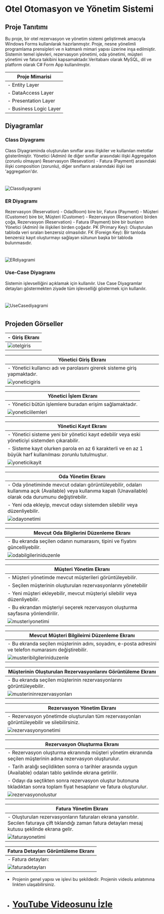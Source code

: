  #  Otel Otomasyon ve Yönetim Sistemi
##  Proje Tanıtımı
Bu proje, bir otel rezervasyon ve yönetim sistemi geliştirmek amacıyla Windows Forms kullanılarak hazırlanmıştır. Proje, nesne yönelimli programlama prensipleri ve  n katmanlı mimari yapısı üzerine inşa edilmiştir. Sistemin temel işlevleri, rezervasyon yönetimi, oda yönetimi, müşteri yönetimi ve fatura takibini kapsamaktadır.Veritabanı olarak MySQL, dil ve platform olarak C# Form App kullanılmıştır.


| Proje Mimarisi |
|----------------------------|
| - Entity Layer |
| - DataAccess Layer |
| - Presentation Layer |
| - Business Logic Layer |


 ## Diyagramlar
 ### Class Diyagramı 
Class Diyagraminda oluşturulan sınıflar arası ilişkiler ve kullanılan metotlar gösterilmiştir. Yönetici (Admin) ile diğer sınıflar arasındaki ilişki Aggregaiton (zorunlu olmayan) Reservasyon (Resevation) - Fatura (Payment) arasındaki ilişki composition (zorunlu), diğer sınıfların aralarındaki ilişki ise 'aggregation'dır.
#
![Classdiyagrami](https://github.com/user-attachments/assets/7c2ec3ee-d83e-42ea-9dbd-b1c01a4b4180)


### ER Diyagramı
Rezervasyon (Reservation)  - Oda(Room) bire bir, Fatura (Payment) - Müşteri (Customer) bire bir, Müşteri (Customer) - Rezervasyon (Reservation) birden çoğa, Rezervasyon (Reservation) - Fatura (Payment) bire bir bunların Yönetici (Admin) ile ilişkileri birden çoğadır. 
PK (Primary Key): Oluşturulan tabloda veri sıraları benzersiz olmasılıdır.
FK (Foreign Key): Bir tanloda benzersiz kayıt oluşturmayı sağlayan sütunun başka bir tabloda bulunmasıdır.
#
![ERdiyagrami](https://github.com/user-attachments/assets/3bdfa2bf-d0fe-46ee-be3a-48915312470b)


### Use-Case Diyagramı
Sistemin işlevselliğini açıklamak için kullanılır. Use Case Diyagramlar detayları göstermekten ziyade tüm işlevselliği göstermek için kullanılır.
#
![UseCasediyagrami](https://github.com/user-attachments/assets/3ad1a182-8d73-4732-8fd7-1f457cb5ecca)
#
#
#
## Projeden Görseller
 | - Giriş Ekranı |
 |----------------------------|
 | ![otelgiris](https://github.com/user-attachments/assets/b16d031d-3b01-4c09-8482-815e52cfce42) |

| Yönetici Giriş Ekranı |
|----------------------------|
| - Yönetici kullanıcı adı ve parolasını girerek sisteme giriş yapmaktadır. |
| ![yoneticigiris](https://github.com/user-attachments/assets/080c949d-55d7-43b7-9cb2-aec9e0612c80) |

| Yönetici İşlem Ekranı |
|----------------------------|
| - Yönetici bütün işlemlere buradan erişim sağlamaktadır. |
| ![yoneticiilemleri](https://github.com/user-attachments/assets/3ef420f6-efdf-41e7-86eb-fdbac2bf0046) |

| Yönetici Kayıt Ekranı |
|----------------------------|
| - Yönetici sisteme yeni bir yönetici kayıt edebilir veya eski yöneticiyi sistemden çıkarabilir. |
| - Sisteme kayıt olurken parola en az 6 karakterli ve en az 1 büyük harf kullanılması zorunlu tutulmuştur. |
| ![yoneticikayit](https://github.com/user-attachments/assets/a4877ca9-b8d3-4056-a31e-c4308c809f48) |

| Oda Yönetim Ekranı |
 |----------------------------|
| - Oda yönetiminde mevcut odaları görüntüleyebilir, odaları kullanıma açık (Available) veya kullanıma kapalı (Unavailable) olarak oda durumunu değiştirebilir. |
| - Yeni oda ekleyip, mevcut odayı sistemden silebilir veya düzenliyebilir. |
| ![odayonetimi](https://github.com/user-attachments/assets/6d573fa4-ebe9-4fe9-b44f-3aecf7dfdb51) |

| Mevcut Oda Bilgilerini Düzenleme Ekranı |
 |----------------------------|
| - Bu ekranda seçilen odanın numarasını, tipini ve fiyatını güncelliyebilir. |
|  ![odabilgileriniduzenle](https://github.com/user-attachments/assets/566e8f39-7821-4a3d-99b8-d82bbf171e45) |

| Müşteri Yönetim Ekranı |
 |----------------------------|
| - Müşteri yönetimde mevcut müşterileri görüntüleyebilir. |
| - Seçilen müşterinin oluşturulan rezervasyonlarını yönetebilir |
| - Yeni müşteri ekleyebilir, mevcut müşteriyi silebilir veya düzenliyebilir. |
| - Bu ekrandan müşteriyi seçerek rezervasyon oluşturma sayfasına yönlendirilir. |
|  ![musteriyonetimi](https://github.com/user-attachments/assets/4e0a504a-72e9-4bc1-a050-7f2d3f513fcd) |

| Mevcut Müşteri Bilgileirni Düzenleme Ekranı |
 |----------------------------|
| - Bu ekranda seçilen müşterinin adını, soyadını, e-posta adresini ve telefon numarasını değiştirebilir. |
|  ![musteribilgileriniduzenle](https://github.com/user-attachments/assets/b68a9d0c-385c-4925-97a7-85e1e3807a69) |

|  Müşterinin Oluşturulan Rezervasyonlarını Görüntüleme Ekranı |
 |----------------------------|
| - Bu ekranda seçilen  müşterinin rezervasyonlarını görüntüleyebilir. |
|  ![musterininrezervasyonları](https://github.com/user-attachments/assets/06709495-ce66-444b-a45b-f51d4f89a6a9) |

| Rezervasyon Yönetim Ekranı |
 |----------------------------|
| - Rezervasyon yönetimde oluşturulan tüm rezervasyonları görüntüleyebilir ve silebilirsiniz. |
| ![rezervasyonyonetimi](https://github.com/user-attachments/assets/8bf3a3ce-eac3-400e-b808-15507ec5370d) |

| Rezervasyon Oluşturma Ekranı |
 |----------------------------|
| - Rezervasyon oluşturma ekranında müşteri yönetim ekranında seçilen müşterinin adına rezervasyon oluşturulur. |
| - Tarih aralığı seçildikten sonra o tarihler arasında uygun (Available) odaları tablo şeklinde ekrana getirilir. |
| - Odayı da seçtikten sonra rezervasyon oluştur butonuna tıkladıktan sonra toplam fiyat hesaplanır ve fatura oluşturulur. |
|  ![rezervasyonolustur](https://github.com/user-attachments/assets/968597d9-240a-4338-8175-2c0c9bc7946b) |


| Fatura Yönetim Ekranı |
 |----------------------------|
| - Oluşturulan rezervasyonların faturaları ekrana yansıtılır. Secılen faturaya çift tıklandığı zaman fatura detayları mesaj kutusu şeklinde ekrana gelir. |
|  ![faturayonetimi](https://github.com/user-attachments/assets/b43679cb-fb93-4290-a7ad-0b3a5d7e5f6b) |

| Fatura Detayları Görüntüleme Ekranı |
 |----------------------------|
| - Fatura detayları: |
|  ![faturadetayları](https://github.com/user-attachments/assets/26206098-8ed0-4ada-96c4-d3f07d885377) |

- Projenin genel yapısı ve işlevi bu şekildedir. Projenin videolu anlatımına linkten ulaşabilirsiniz.
- # [YouTube Videosunu İzle](https://youtu.be/_DnFClCayNM?si=DpQjQ4mxwsf9brEO)










